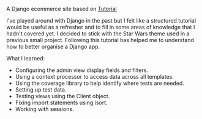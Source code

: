 A Django ecommerce site based on [Tutorial](https://www.youtube.com/watch?v=UqSJCVePEWU&t=1500s)

I've played around with Django in the past but I felt like a structured tutorial would be useful as a refresher and to fill in some areas of knowledge that I hadn't covered yet. I decided to stick with the Star Wars theme used in a previous small project. Following this tutorial has helped me to understand how to better organise a Django app.

What I learned:
* Configuring the admin view display fields and filters.
* Using a context processor to access data across all templates.
* Using the coverage library to help identify where tests are needed.
* Setting up test data.
* Testing views using the Client object.
* Fixing import statements using isort.
* Working with sessions.